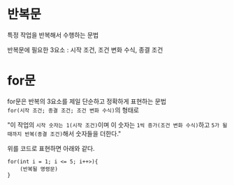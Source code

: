 # 반복문
특정 작업을 반복해서 수행하는 문법

반복문에 필요한 3요소
: 시작 조건, 조건 변화 수식, 종결 조건

# for문
for문은 반복의 3요소를 제일 단순하고 정확하게 표현하는 문법<br>
`for(시작 조건; 종결 조건; 조건 변화 수식)`의 형태로

"이 작업의 `시작 숫자는 1(시작 조건)`이며 이 숫자는 `1씩 증가(조건 변화 수식)`하고 `5가 될 때까지 반복(종결 조건)`해서 숫자들을 더한다."<br>

위를 코드로 표현하면 아래와 같다.

```
for(int i = 1; i <= 5; i++>){
    (반복될 명령문)
}
```


